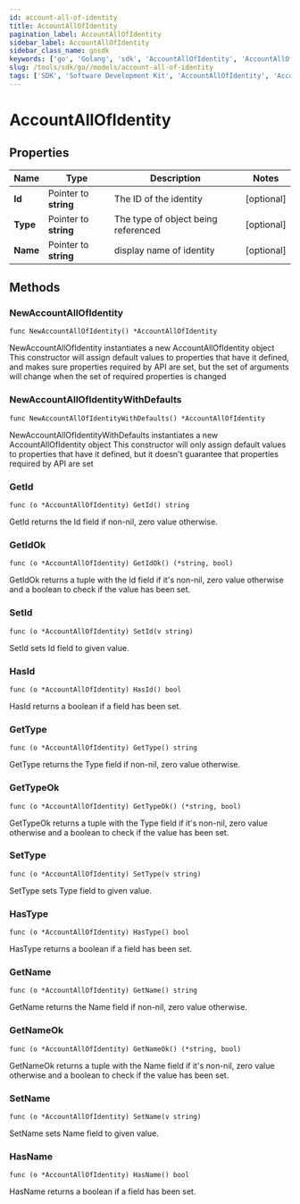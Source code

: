 ```yaml
---
id: account-all-of-identity
title: AccountAllOfIdentity
pagination_label: AccountAllOfIdentity
sidebar_label: AccountAllOfIdentity
sidebar_class_name: gosdk
keywords: ['go', 'Golang', 'sdk', 'AccountAllOfIdentity', 'AccountAllOfIdentity'] 
slug: /tools/sdk/go//models/account-all-of-identity
tags: ['SDK', 'Software Development Kit', 'AccountAllOfIdentity', 'AccountAllOfIdentity']
---
```


# AccountAllOfIdentity

## Properties

Name | Type | Description | Notes
------------ | ------------- | ------------- | -------------
**Id** | Pointer to **string** | The ID of the identity | [optional] 
**Type** | Pointer to **string** | The type of object being referenced | [optional] 
**Name** | Pointer to **string** | display name of identity | [optional] 

## Methods

### NewAccountAllOfIdentity

`func NewAccountAllOfIdentity() *AccountAllOfIdentity`

NewAccountAllOfIdentity instantiates a new AccountAllOfIdentity object
This constructor will assign default values to properties that have it defined,
and makes sure properties required by API are set, but the set of arguments
will change when the set of required properties is changed

### NewAccountAllOfIdentityWithDefaults

`func NewAccountAllOfIdentityWithDefaults() *AccountAllOfIdentity`

NewAccountAllOfIdentityWithDefaults instantiates a new AccountAllOfIdentity object
This constructor will only assign default values to properties that have it defined,
but it doesn't guarantee that properties required by API are set

### GetId

`func (o *AccountAllOfIdentity) GetId() string`

GetId returns the Id field if non-nil, zero value otherwise.

### GetIdOk

`func (o *AccountAllOfIdentity) GetIdOk() (*string, bool)`

GetIdOk returns a tuple with the Id field if it's non-nil, zero value otherwise
and a boolean to check if the value has been set.

### SetId

`func (o *AccountAllOfIdentity) SetId(v string)`

SetId sets Id field to given value.

### HasId

`func (o *AccountAllOfIdentity) HasId() bool`

HasId returns a boolean if a field has been set.

### GetType

`func (o *AccountAllOfIdentity) GetType() string`

GetType returns the Type field if non-nil, zero value otherwise.

### GetTypeOk

`func (o *AccountAllOfIdentity) GetTypeOk() (*string, bool)`

GetTypeOk returns a tuple with the Type field if it's non-nil, zero value otherwise
and a boolean to check if the value has been set.

### SetType

`func (o *AccountAllOfIdentity) SetType(v string)`

SetType sets Type field to given value.

### HasType

`func (o *AccountAllOfIdentity) HasType() bool`

HasType returns a boolean if a field has been set.

### GetName

`func (o *AccountAllOfIdentity) GetName() string`

GetName returns the Name field if non-nil, zero value otherwise.

### GetNameOk

`func (o *AccountAllOfIdentity) GetNameOk() (*string, bool)`

GetNameOk returns a tuple with the Name field if it's non-nil, zero value otherwise
and a boolean to check if the value has been set.

### SetName

`func (o *AccountAllOfIdentity) SetName(v string)`

SetName sets Name field to given value.

### HasName

`func (o *AccountAllOfIdentity) HasName() bool`

HasName returns a boolean if a field has been set.


